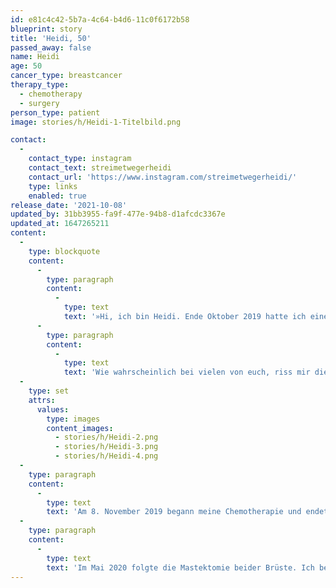 ```yaml
---
id: e81c4c42-5b7a-4c64-b4d6-11c0f6172b58
blueprint: story
title: 'Heidi, 50'
passed_away: false
name: Heidi
age: 50
cancer_type: breastcancer
therapy_type:
  - chemotherapy
  - surgery
person_type: patient
image: stories/h/Heidi-1-Titelbild.png

contact:
  -
    contact_type: instagram
    contact_text: streimetwegerheidi
    contact_url: 'https://www.instagram.com/streimetwegerheidi/'
    type: links
    enabled: true
release_date: '2021-10-08'
updated_by: 31bb3955-fa9f-477e-94b8-d1afcdc3367e
updated_at: 1647265211
content:
  -
    type: blockquote
    content:
      -
        type: paragraph
        content:
          -
            type: text
            text: '»Hi, ich bin Heidi. Ende Oktober 2019 hatte ich eine Routineuntersuchung bei meiner Frauenärztin. Sie ertastete einen kleinen Knoten. Ab diesem Zeitpunkt ging alles sehr schnell. Innerhalb weniger Tage stand fest, dass ich einen schnell wachsenden bösartigen Triple negativen Brustkrebs habe.'
      -
        type: paragraph
        content:
          -
            type: text
            text: 'Wie wahrscheinlich bei vielen von euch, riss mir die Diagnose den Boden unter den Füßen weg. Nachdem ich bereits meine Mama mit 55 Jahren und 2017 auch meine Schwester an Krebs verloren hatte, wusste ich natürlich genau, was auf mich zukam. Ich schwor mir vom ersten Tag an alles zugeben, was in mir steckt und diese Krankheit zu überleben. Es wurden mir zwar nur 30% Überlebenschance knallhart ins Gesicht gesagt, aber ich wusste, ich habe zwei besondere Menschen die auf mich aufpassen. ❤️'
  -
    type: set
    attrs:
      values:
        type: images
        content_images:
          - stories/h/Heidi-2.png
          - stories/h/Heidi-3.png
          - stories/h/Heidi-4.png
  -
    type: paragraph
    content:
      -
        type: text
        text: 'Am 8. November 2019 begann meine Chemotherapie und endete am 16. April 2020. Manchmal ging es mir sehr, sehr schlecht, dann wieder etwas besser und wenn ich meinen Mann nicht gehabt hätte, der nach wie vor alles für mich tut, hätte ich diese Zeit nicht überstanden – da bin ich mir sicher. Aber wie ihr an den Fotos sehen könnt, habe ich mein Lächeln nie verloren und immer versucht, auch anderen durch meine Posts auf Instagram Mut zu machen. Mir war es wichtig vom ersten Tag an sehr offen mit meiner Erkrankung umzugehen. Manche verstanden das nicht, aber so habe ich alles verarbeiten können.'
  -
    type: paragraph
    content:
      -
        type: text
        text: 'Im Mai 2020 folgte die Mastektomie beider Brüste. Ich bekam auf beiden Seiten Expander, die ich bis Juni 2021 hatte. Anfang Juni wurde mir die rechte Brust mit Eigengewebe des Oberschenkels rekonstruiert. Für mich war es die richtige Entscheidung und im Dezember 2021 folgt dann die linke Brust.«'
---
```

